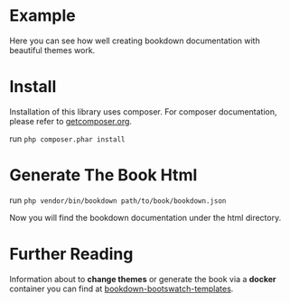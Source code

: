 # Example

Here you can see how well creating bookdown documentation with beautiful themes work.

# Install

Installation of this library uses composer. For composer documentation, please refer to
[getcomposer.org](http://getcomposer.org/).

run ```php composer.phar install```

# Generate The Book Html

run ```php vendor/bin/bookdown path/to/book/bookdown.json```

Now you will find the bookdown documentation under the html directory.

# Further Reading

Information about to **change themes** or generate the book via a **docker** container you can find at [bookdown-bootswatch-templates](https://github.com/tobiju/bookdown-bootswatch-templates/README.md). 
